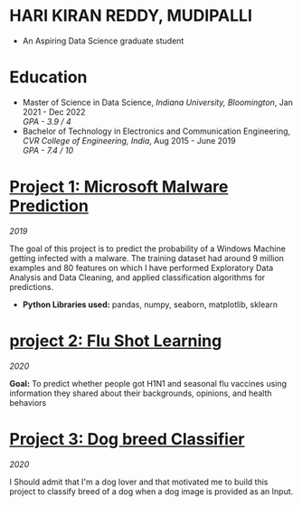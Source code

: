 # HARI KIRAN REDDY, MUDIPALLI
* An Aspiring Data Science graduate student

# Education
* Master of Science in Data Science, *Indiana University, Bloomington*, Jan 2021 - Dec 2022 <br>
  *GPA - 3.9 / 4*
* Bachelor of Technology in Electronics and Communication Engineering, *CVR College of Engineering, India*, Aug 2015 - June 2019 <br>
  *GPA - 7.4 / 10*

# [Project 1: Microsoft Malware Prediction](https://github.com/harikiran-mudipalli/Microsoft_Malware_Detection/blob/master/msmp.ipynb) 
*2019*

The goal of this project is to predict the probability of a Windows Machine getting infected with a malware. The training dataset had around 9 million examples and 80 features on which I have performed Exploratory Data Analysis and Data Cleaning, and applied classification algorithms for predictions.

* **Python Libraries used:** pandas, numpy, seaborn, matplotlib, sklearn

# [project 2: Flu Shot Learning](https://github.com/harikiran-mudipalli/Flu_Shot_Learning/blob/master/EDA%20and%20Cleaning.ipynb)
*2020*

**Goal:** To predict whether people got H1N1 and seasonal flu vaccines using information they shared about their backgrounds, opinions, and health behaviors

# [Project 3: Dog breed Classifier](https://github.com/harikiran-mudipalli/ImageClassifierAIPND)
*2020*

I Should admit that I'm a dog lover and that motivated me to build this project to classify breed of a dog when a dog image is provided as an Input.
